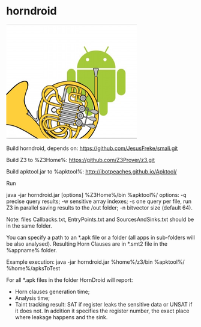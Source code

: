 # horndroid
![logo](/logo.png?raw=true "")

Build horndroid, depends on:
https://github.com/JesusFreke/smali.git

Build Z3 to %Z3Home%:
https://github.com/Z3Prover/z3.git

Build apktool.jar to %apktool%:
http://ibotpeaches.github.io/Apktool/

Run

java -jar horndroid.jar [options] %Z3Home%/bin %apktool%/ <apk-file>
options:
-q precise query results;
-w sensitive array indexes;
-s one query per file, run Z3 in parallel saving results to the /out folder;
-n bitvector size (default 64).

Note: files Callbacks.txt, EntryPoints.txt and SourcesAndSinks.txt should be in the same folder.

You can specify a path to an *.apk file or a folder (all apps in sub-folders will be also analysed).
Resulting Horn Clauses are in *.smt2 file in the %appname% folder.

Example execution:
java -jar horndroid.jar %home%/z3/bin %apktool%/ %home%/apksToTest

For all *.apk files in the folder HornDroid will report:
- Horn clauses generation time;
- Analysis time;
- Taint tracking result: SAT if register leaks the sensitive data or UNSAT if it does not. In addition it specifies the register number, the exact place where leakage happens and the sink.
